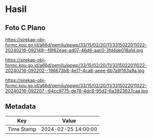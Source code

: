 # Hasil

## Foto C Plano

https://sirekap-obj-formc.kpu.go.id/a66d/pemilu/ppwp/33/15/02/20/11/3315022011022-20240216-092149--f8f62eae-ad07-46d6-aac0-3fd4de018a1d.jpg

https://sirekap-obj-formc.kpu.go.id/a66d/pemilu/ppwp/33/15/02/20/11/3315022011022-20240216-092202--196673b8-4e17-4ca8-aeee-6b7a9f163a9a.jpg

https://sirekap-obj-formc.kpu.go.id/a66d/pemilu/ppwp/33/15/02/20/11/3315022011022-20240216-092207--64cc9775-de78-4dc8-95d2-6a3923627caa.jpg


## Metadata

| Key        | Value               |
| ---------- | ------------------- |
| Time Stamp | 2024-02-25 14:00:00 |



